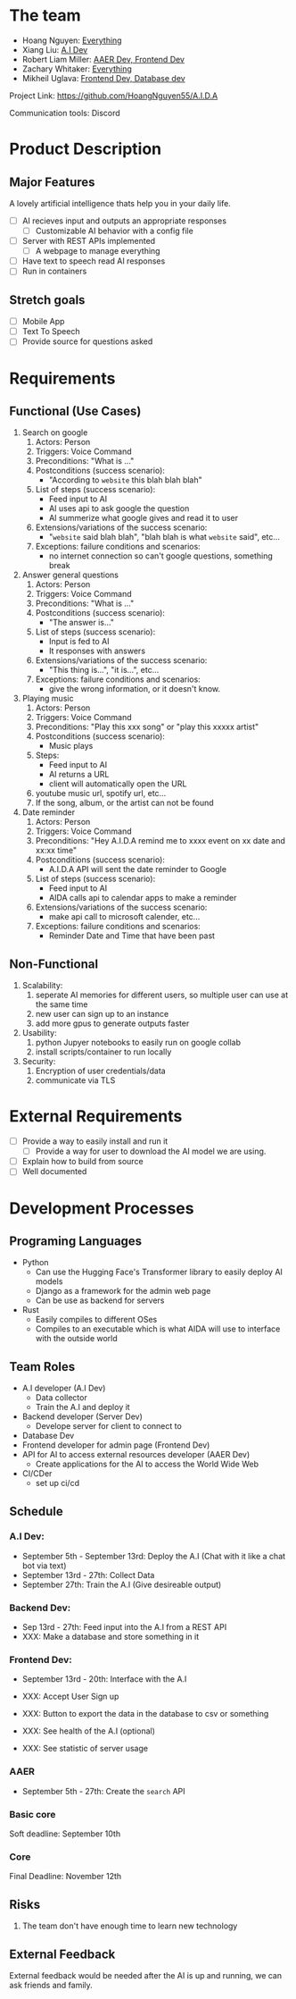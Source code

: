 # The team
- Hoang Nguyen: [Everything](#team-roles)
- Xiang Liu: [A.I Dev](#team-roles)
- Robert Liam Miller: [AAER Dev, Frontend Dev](#team-roles)
- Zachary Whitaker: [Everything](#team-roles)
- Mikheil Uglava: [Frontend Dev, Database dev](#team-roles)

Project Link: https://github.com/HoangNguyen55/A.I.D.A

Communication tools: Discord

# Product Description

## Major Features
A lovely artificial intelligence thats help you in your daily life.

- [ ] AI recieves input and outputs an appropriate responses
    - [ ] Customizable AI behavior with a config file
- [ ] Server with REST APIs implemented
    - [ ] A webpage to manage everything
- [ ] Have text to speech read AI responses
- [ ] Run in containers

## Stretch goals

- [ ] Mobile App
- [ ] Text To Speech
- [ ] Provide source for questions asked

# Requirements

## Functional (Use Cases)

1. Search on google
    1) Actors: Person
    2) Triggers: Voice Command
    3) Preconditions: "What is ..."
    4) Postconditions (success scenario): 
        - "According to `website` this blah blah blah"
    5) List of steps (success scenario):
        - Feed input to AI
        - AI uses api to ask google the question
        - AI summerize what google gives and read it to user
    6) Extensions/variations of the success scenario: 
        - "`website` said blah blah", "blah blah is what `website` said", etc...
    7) Exceptions: failure conditions and scenarios:
        - no internet connection so can't google questions, something break
1. Answer general questions
    1) Actors: Person
    2) Triggers: Voice Command
    3) Preconditions: "What is ..."
    4) Postconditions (success scenario): 
        - "The answer is..."
    5) List of steps (success scenario):
        - Input is fed to AI
        - It responses with answers
    6) Extensions/variations of the success scenario: 
        - "This thing is...", "it is...", etc...
    7) Exceptions: failure conditions and scenarios:
        - give the wrong information, or it doesn't know.
1. Playing music
    1) Actors: Person
    2) Triggers: Voice Command
    3) Preconditions: "Play this xxx song" or "play this xxxxx artist"
    4) Postconditions (success scenario): 
        - Music plays
    5) Steps: 
        - Feed input to AI
        - AI returns a URL
        - client will automatically open the URL
    6) youtube music url, spotify url, etc...
    7) If the song, album, or the artist can not be found
1. Date reminder
    1) Actors: Person
    2) Triggers: Voice Command
    3) Preconditions: "Hey A.I.D.A remind me to xxxx event on xx date and xx:xx time"
    4) Postconditions (success scenario): 
        - A.I.D.A API will sent the date reminder to Google
    5) List of steps (success scenario):
        - Feed input to AI
        - AIDA calls api to calendar apps to make a reminder
    6) Extensions/variations of the success scenario: 
        - make api call to microsoft calender, etc...
    7) Exceptions: failure conditions and scenarios:
        - Reminder Date and Time that have been past


## Non-Functional

1. Scalability: 
    1) seperate AI memories for different users, so multiple user can use at the same time
    1) new user can sign up to an instance
    1) add more gpus to generate outputs faster
1. Usability:
    1) python Jupyer notebooks to easily run on google collab
    1) install scripts/container to run locally
1. Security:
    1) Encryption of user credentials/data
    1) communicate via TLS

# External Requirements
- [ ] Provide a way to easily install and run it
    - [ ] Provide a way for user to download the AI model we are using.
- [ ] Explain how to build from source
- [ ] Well documented

# Development Processes
## Programing Languages
- Python 
    - Can use the Hugging Face's Transformer library to easily deploy AI models
    - Django as a framework for the admin web page
    - Can be use as backend for servers
- Rust
    - Easily compiles to different OSes
    - Compiles to an executable which is what AIDA will use to interface with the outside world

## Team Roles
- A.I developer (A.I Dev)
    - Data collector
    - Train the A.I and deploy it
- Backend developer (Server Dev)
    - Develope server for client to connect to
- Database Dev
- Frontend developer for admin page (Frontend Dev)
- API for AI to access external resources developer (AAER Dev)
    - Create applications for the AI to access the World Wide Web
- CI/CDer
    - set up ci/cd

## Schedule

### A.I Dev:
- September 5th - September 13rd: Deploy the A.I (Chat with it like a chat bot via text)
- September 13rd - 27th: Collect Data
- September 27th: Train the A.I (Give desireable output)

### Backend Dev:
- Sep 13rd - 27th: Feed input into the A.I from a REST API
- XXX: Make a database and store something in it

### Frontend Dev:
- September 13rd - 20th: Interface with the A.I

- XXX: Accept User Sign up
- XXX: Button to export the data in the database to csv or something
- XXX: See health of the A.I (optional)
- XXX: See statistic of server usage

### AAER
- September 5th - 27th: Create the `search` API

### Basic core
Soft deadline: September 10th

### Core
Final Deadline: November 12th

## Risks
1. The team don't have enough time to learn new technology

## External Feedback
External feedback would be needed after the AI is up and running, we can ask friends and family.
